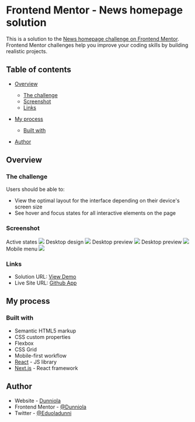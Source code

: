 # Frontend Mentor - News homepage solution

This is a solution to the [News homepage challenge on Frontend Mentor](https://www.frontendmentor.io/challenges/news-homepage-H6SWTa1MFl). Frontend Mentor challenges help you improve your coding skills by building realistic projects. 

## Table of contents

- [Overview](#overview)
  - [The challenge](#the-challenge)
  - [Screenshot](#screenshot)
  - [Links](#links)
- [My process](#my-process)
  - [Built with](#built-with)
  
- [Author](#author)

## Overview

### The challenge

Users should be able to:

- View the optimal layout for the interface depending on their device's screen size
- See hover and focus states for all interactive elements on the page

### Screenshot
Active states
![](./src/design/active-states.jpg)
Desktop design
![](./src/design/desktop-design.jpg)
Desktop preview
![](./src/design/desktop-preview.jpg)
Desktop preview
![](./src/design/mobile-design.jpg)
Mobile menu
![](./src/design/mobile-menu.jpg)

### Links

- Solution URL: [View Demo](https://github.com/Dunniola/News-homepage-main.git)
- Live Site URL: [Github App](https://dunniola.github.io/News-homepage-main/)

## My process

### Built with

- Semantic HTML5 markup
- CSS custom properties
- Flexbox
- CSS Grid
- Mobile-first workflow
- [React](https://reactjs.org/) - JS library
- [Next.js](https://nextjs.org/) - React framework



## Author

- Website - [Dunniola](https://dunniola.github.io/News-homepage-main/)
- Frontend Mentor - [@Dunniola](https://www.frontendmentor.io/profile/Dunniola)
- Twitter - [@Eduoladunni](https://www.twitter.com/Eduoladunni)

